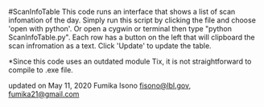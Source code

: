 #ScanInfoTable
This code runs an interface that shows a list of scan infomation of the day.
Simply run this script by  clicking the file and choose 'open with python'.
Or open a cygwin or terminal then type "python ScanInfoTable.py".
Each row has a button on the left that will clipboard the scan infromation as a text.
Click 'Update' to update the table.

*Since this code uses an outdated module Tix, it is not straightforward to compile to .exe file.

updated on May 11, 2020
Fumika Isono fisono@lbl.gov, fumika21@gmail.com